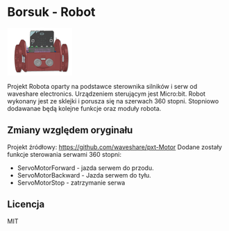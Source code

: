 # Borsuk - Robot

![icon.png](https://raw.githubusercontent.com/cyryllo/Borsuk/master/icon.png)

Projekt Robota oparty na podstawce sterownika silników i serw od waveshare electronics. Urządzeniem sterującym jest Micro:bit.
Robot wykonany jest ze sklejki i porusza się na szerwach 360 stopni. Stopniowo dodawanae będą kolejne funkcje oraz moduły robota.

## Zmiany względem oryginału
Projekt źródłowy: https://github.com/waveshare/pxt-Motor
Dodane zostały funkcje sterowania serwami 360 stopni:
* ServoMotorForward - jazda serwem do przodu.
* ServoMotorBackward - Jazda serwem do tyłu. 
* ServoMotorStop - zatrzymanie serwa

## Licencja

MIT
